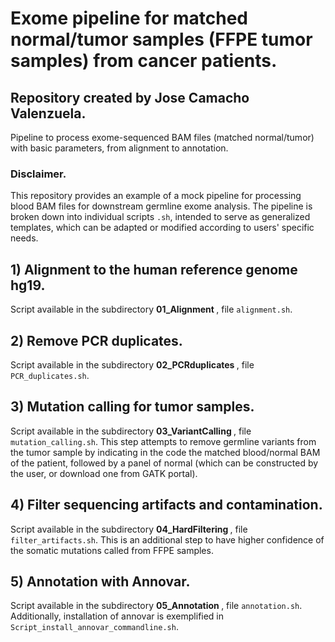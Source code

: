 # Exome pipeline for matched normal/tumor samples (FFPE tumor samples) from cancer patients.
## Repository created by Jose Camacho Valenzuela.
Pipeline to process exome-sequenced BAM files (matched normal/tumor) with basic parameters, from alignment to annotation.

### Disclaimer.
This repository provides an example of a mock pipeline for processing blood BAM files for downstream germline exome analysis. The pipeline is broken down into individual scripts `.sh`, intended to serve as generalized templates, which can be adapted or modified according to users' specific needs.

## 1) Alignment to the human reference genome hg19.
Script available in the subdirectory <b> 01_Alignment </b>, file `alignment.sh`.

## 2) Remove PCR duplicates.
Script available in the subdirectory <b> 02_PCRduplicates </b>, file `PCR_duplicates.sh`.

## 3) Mutation calling for tumor samples.
Script available in the subdirectory <b> 03_VariantCalling </b>, file `mutation_calling.sh`. This step attempts to remove germline variants from the tumor sample by indicating in the code the matched blood/normal BAM of the patient, followed by a panel of normal (which can be constructed by the user, or download one from GATK portal).

## 4) Filter sequencing artifacts and contamination.
Script available in the subdirectory <b> 04_HardFiltering </b>, file `filter_artifacts.sh`. This is an additional step to have higher confidence of the somatic mutations called from FFPE samples.

## 5) Annotation with Annovar.
Script available in the subdirectory <b> 05_Annotation </b>, file `annotation.sh`.
Additionally, installation of annovar is exemplified in `Script_install_annovar_commandline.sh`.

